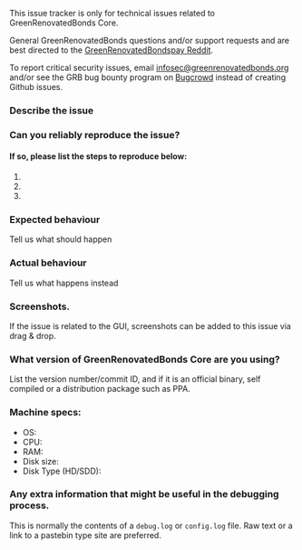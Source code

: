 <!--- Remove sections that do not apply -->

This issue tracker is only for technical issues related to GreenRenovatedBonds Core.

General GreenRenovatedBonds questions and/or support requests and are best directed to the [GreenRenovatedBondspay Reddit](https://www.reddit.com/r/greenrenovatedbondspay/).

To report critical security issues, email infosec@greenrenovatedbonds.org and/or see the GRB bug bounty program on [Bugcrowd](https://bugcrowd.com/greenrenovatedbondsdigitalcash) instead of creating Github issues.

### Describe the issue

### Can you reliably reproduce the issue?
#### If so, please list the steps to reproduce below:
1.
2.
3.

### Expected behaviour
Tell us what should happen

### Actual behaviour
Tell us what happens instead

### Screenshots.
If the issue is related to the GUI, screenshots can be added to this issue via drag & drop.

### What version of GreenRenovatedBonds Core are you using?
List the version number/commit ID, and if it is an official binary, self compiled or a distribution package such as PPA.

### Machine specs:
- OS:
- CPU:
- RAM:
- Disk size:
- Disk Type (HD/SDD):

### Any extra information that might be useful in the debugging process.
This is normally the contents of a `debug.log` or `config.log` file. Raw text or a link to a pastebin type site are preferred.
